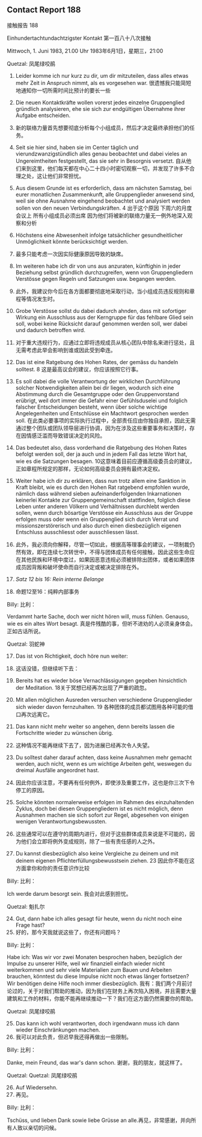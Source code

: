 ## Contact Report 188
接触报告 188

Einhundertachtundachtzigster Kontakt
第一百八十八次接触

Mittwoch, 1. Juni 1983, 21.00 Uhr
1983年6月1日，星期三，21:00

Quetzal:
凤尾绿咬鹃

1. Leider komme ich nur kurz zu dir, um dir mitzuteilen, dass alles etwas mehr Zeit in Anspruch nimmt, als es vorgesehen war.
很遗憾我只能简短地通知你一切所需时间比预计的要长一些

2. Die neuen Kontaktkräfte wollen vorerst jedes einzelne Gruppenglied gründlich analysieren, ehe sie sich zur endgültigen Übernahme ihrer Aufgabe entscheiden.
2. 新的联络力量首先想要彻底分析每个小组成员，然后才决定最终承担他们的任务。

3. Seit sie hier sind, haben sie im Center täglich und vierundzwanzigstündlich alles genau beobachtet und dabei vieles an Ungereimtheiten festgestellt, das sie sehr in Besorgnis versetzt.
自从他们来到这里，他们每天都在中心二十四小时密切观察一切，并发现了许多不合理之处，这让他们非常担忧。

4. Aus diesem Grunde ist es erforderlich, dass am nächsten Samstag, bei eurer monatlichen Zusammenkunft, alle Gruppenglieder anwesend sind, weil sie ohne Ausnahme eingehend beobachtet und analysiert werden sollen von den neuen Verbindungskräften.
4 出于这个原因 下周六的月度会议上 所有小组成员必须出席 因为他们将被新的联络力量无一例外地深入观察和分析

5. Höchstens eine Abwesenheit infolge tatsächlicher gesundheitlicher Unmöglichkeit könnte berücksichtigt werden.
5. 最多只能考虑一次因实际健康原因导致的缺席。

6. Im weiteren habe ich dir von uns aus anzuraten, künftighin in jeder Beziehung selbst gründlich durchzugreifen, wenn von Gruppengliedern Verstösse gegen Regeln und Satzungen usw. begangen werden.
6. 此外，我建议你今后在各方面都要彻底地采取行动，当小组成员违反规则和章程等情况发生时。

7. Grobe Verstösse sollst du dabei dadurch ahnden, dass mit sofortiger Wirkung ein Ausschluss aus der Kerngruppe für das fehlbare Glied sein soll, wobei keine Rücksicht darauf genommen werden soll, wer dabei und dadurch betroffen wird.
7. 对于重大违规行为，应通过立即将违规成员从核心团队中除名来进行惩处，且无需考虑此举会影响到谁或因此受到牵连。

8. Das ist eine Ratgebung des Hohen Rates, der gemäss du handeln solltest.
8 这是最高议会的建议，你应该按照它行事。

9. Es soll dabei die volle Verantwortung der wirklichen Durchführung solcher Notwendigkeiten allein bei dir liegen, wodurch sich eine Abstimmung durch die Gesamtgruppe oder den Gruppenvorstand erübrigt, weil dort immer die Gefahr einer Gefühlsduselei und folglich falscher Entscheidungen besteht, wenn über solche wichtige Angelegenheiten und Entschlüsse ein Machtwort gesprochen werden soll.
在此类必要事项的实际执行过程中，全部责任应由你独自承担，因此无需通过整个团队或团队领导层进行协调，因为在涉及这些重要事务和决策时，存在因情感泛滥而导致错误决定的风险。

10. Das bedeutet also, dass vorderhand die Ratgebung des Hohen Rates befolgt werden soll, der ja auch und in jedem Fall das letzte Wort hat, wie es die Satzungen besagen.
10这意味着目前应遵循高级委员会的建议，正如章程所规定的那样，无论如何高级委员会拥有最终决定权。

11. Weiter habe ich dir zu erklären, dass nun trotz allem eine Sanktion in Kraft bleibt, wie es durch den Hohen Rat ratgebend empfohlen wurde, nämlich dass während sieben aufeinanderfolgenden Inkarnationen keinerlei Kontakte zur Gruppengemeinschaft stattfinden, folglich diese Leben unter anderen Völkern und Verhältnissen durchlebt werden sollen, wenn durch bösartige Verstösse ein Ausschluss aus der Gruppe erfolgen muss oder wenn ein Gruppenglied sich durch Verrat und missionszerstörerisch und also durch einen diesbezüglich eigenen Entschluss ausschliesst oder ausschliessen lässt.
11. 此外，我必须向你解释，尽管一切如此，根据高等理事会的建议，一项制裁仍然有效，即在连续七次转世中，不得与团体成员有任何接触，因此这些生命应在其他民族和环境中度过，如果因恶意违规必须被排除出团体，或者如果团体成员因背叛和破坏使命而自行决定或被决定排除在外。

12. _Satz 12 bis 16: Rein interne Belange_
12. 命题12至16：纯粹内部事务

Billy:
比利：

Verdammt harte Sache, doch wer nicht hören will, muss fühlen. Genauso, wie es ein altes Wort besagt.
真是件残酷的事，但听不进劝的人必须亲身体会。正如古话所说。

Quetzal:
羽蛇神

17. Das ist von Richtigkeit, doch höre nun weiter:
17. 这话没错，但继续听下去：

18. Bereits hat es wieder böse Vernachlässigungen gegeben hinsichtlich der Meditation.
18关于冥想已经再次出现了严重的疏忽。

19. Mit allen möglichen Ausreden versuchen verschiedene Gruppenglieder sich wieder davon fernzuhalten.
19 各种团体的成员都试图用各种可能的借口再次远离它。

20. Das kann nicht mehr weiter so angehen, denn bereits lassen die Fortschritte wieder zu wünschen übrig.
20. 这种情况不能再继续下去了，因为进展已经再次令人失望。

21. Du solltest daher darauf achten, dass keine Ausnahmen mehr gemacht werden, auch nicht, wenn es um wichtige Arbeiten geht, weswegen du dreimal Ausfälle angeordnet hast.
21. 因此你应该注意，不要再有任何例外，即使涉及重要工作，这也是你三次下令停工的原因。

22. Solche könnten normalerweise erfolgen im Rahmen des einzuhaltenden Zyklus, doch bei diesen Gruppengliedern ist es nicht möglich, denn Ausnahmen machen sie sich sofort zur Regel, abgesehen von einigen wenigen Verantwortungsbewussten.
22. 这些通常可以在遵守的周期内进行，但对于这些群体成员来说是不可能的，因为他们会立即将例外变成规则，除了一些有责任感的人之外。

23. Du kannst diesbezüglich also keine Vergleiche zu deinem und mit deinem eigenen Pflichterfüllungsbewusstsein ziehen.
23 因此你不能在这方面拿你和你的责任意识作比较

Billy:
比利：

Ich werde darum besorgt sein.
我会对此感到担忧。

Quetzal:
魁扎尔

24. Gut, dann habe ich alles gesagt für heute, wenn du nicht noch eine Frage hast?
24. 好的，那今天我就说这些了，你还有问题吗？

Billy:
比利：

Habe ich: Was wir vor zwei Monaten besprochen haben, bezüglich der Impulse zu unserer Hilfe, weil wir finanziell einfach wieder nicht weiterkommen und sehr viele Materialien zum Bauen und Arbeiten brauchen, könntest du diese Impulse nicht noch etwas länger fortsetzen? Wir benötigen deine Hilfe noch immer diesbezüglich.
我有：我们两个月前讨论过的，关于对我们帮助的推动，因为我们在财务上再次陷入困境，并且需要大量建筑和工作的材料，你能不能再继续推动一下？我们在这方面仍然需要你的帮助。

Quetzal:
凤尾绿咬鹃

25. Das kann ich wohl verantworten, doch irgendwann muss ich dann wieder Einschränkungen machen.
25. 我可以对此负责，但迟早我还得再做出一些限制。

Billy:
比利：

Danke, mein Freund, das war's dann schon.
谢谢，我的朋友，就这样了。

Quetzal:
Quetzal: 凤尾绿咬鹃

26. Auf Wiedersehn.
26. 再见。

Billy:
比利：

Tschüss, und lieben Dank sowie liebe Grüsse an alle.再见，非常感谢，并向所有人致以亲切的问候。

